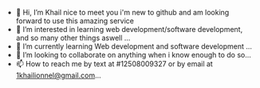 - 👋 Hi, I’m Khail nice to meet you i'm new to github and am looking forward to use this amazing service
- 👀 I’m interested in learning web development/software development, and so many other things aswell ...
- 🌱 I’m currently learning Web development and software development ...
- 💞️ I’m looking to collaborate on anything when i know enough to do so...
- 📫 How to reach me by text at #12508009327 or by email at 1khailionnel@gmail.com...

<!---
MikLenz/MikLenz is a ✨ special ✨ repository because its `README.md` (this file) appears on your GitHub profile.
You can click the Preview link to take a look at your changes.
--->
